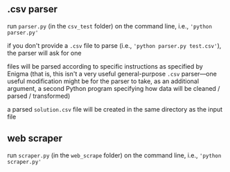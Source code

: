 ## .csv parser

run `parser.py` (in the `csv_test` folder) on the command line, i.e., `'python parser.py'`

if you don't provide a `.csv` file to parse (i.e., `'python parser.py test.csv'`), the parser will ask for one

files will be parsed according to specific instructions as specified by Enigma (that is, this isn't a very useful general-purpose `.csv` parser—one useful modification might be for the parser to take, as an additional argument, a second Python program specifying how data will be cleaned / parsed / transformed)

a parsed `solution.csv` file will be created in the same directory as the input file

## web scraper

run `scraper.py` (in the `web_scrape` folder) on the command line, i.e., `'python scraper.py'`
